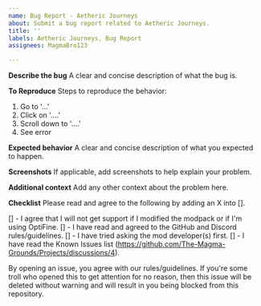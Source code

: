 ```yaml
---
name: Bug Report - Aetheric Journeys
about: Submit a bug report related to Aetheric Journeys.
title: ''
labels: Aetheric Journeys, Bug Report
assignees: MagmaBro123

---
```


**Describe the bug**
A clear and concise description of what the bug is.

**To Reproduce**
Steps to reproduce the behavior:
1. Go to '...'
2. Click on '....'
3. Scroll down to '....'
4. See error

**Expected behavior**
A clear and concise description of what you expected to happen.

**Screenshots**
If applicable, add screenshots to help explain your problem.

**Additional context**
Add any other context about the problem here.

**Checklist**
Please read and agree to the following by adding an X into [].

[] - I agree that I will not get support if I modified the modpack or if I'm using OptiFine.
[] - I have read and agreed to the GitHub and Discord rules/guidelines.
[] - I have tried asking the mod developer(s) first.
[] - I have read the Known Issues list (https://github.com/The-Magma-Grounds/Projects/discussions/4).

By opening an issue, you agree with our rules/guidelines. If you're some troll who opened this to get attention for no reason, then this issue will be deleted without warning and will result in you being blocked from this repository.
